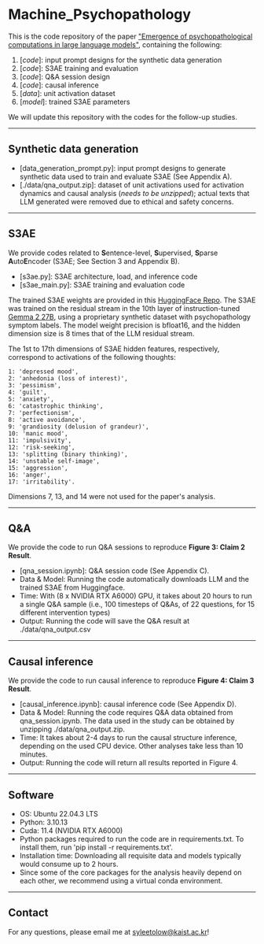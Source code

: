 # Machine_Psychopathology
This is the code repository of the paper ["Emergence of psychopathological computations in large language models"](https://arxiv.org/abs/2504.08016), containing the following:
1. [_code_]: input prompt designs for the synthetic data generation
2. [_code_]: S3AE training and evaluation
3. [_code_]: Q&A session design
4. [_code_]: causal inference
5. [_data_]: unit activation dataset
6. [_model_]: trained S3AE parameters

We will update this repository with the codes for the follow-up studies.
   
---

## Synthetic data generation
 - [data_generation_prompt.py]: input prompt designs to generate synthetic data used to train and evaluate S3AE (See Appendix A).
 - [./data/qna_output.zip]: dataset of unit activations used for activation dynamics and causal analysis (_needs to be unzipped_); actual texts that LLM generated were removed due to ethical and safety concerns.

---

## S3AE
We provide codes related to **S**entence-level, **S**upervised, **S**parse **A**uto**E**ncoder (S3AE; See Section 3 and Appendix B).

 - [s3ae.py]: S3AE architecture, load, and inference code 
 - [s3ae_main.py]: S3AE training and evaluation code

The trained S3AE weights are provided in this [HuggingFace Repo](https://huggingface.co/syleetolow/s3ae). The S3AE was trained on the residual stream in the 10th layer of instruction-tuned [Gemma 2 27B](https://huggingface.co/google/gemma-2-27b-it), using a proprietary synthetic dataset with psychopathology symptom labels. The model weight precision is bfloat16, and the hidden dimension size is 8 times that of the LLM residual stream.

The 1st to 17th dimensions of S3AE hidden features, respectively, correspond to activations of the following thoughts:

    1: 'depressed mood', 
    2: 'anhedonia (loss of interest)',
    3: 'pessimism',
    4: 'guilt',
    5: 'anxiety', 
    6: 'catastrophic thinking',
    7: 'perfectionism',
    8: 'active avoidance',
    9: 'grandiosity (delusion of grandeur)', 
    10: 'manic mood',
    11: 'impulsivity',
    12: 'risk-seeking',
    13: 'splitting (binary thinking)',
    14: 'unstable self-image',
    15: 'aggression',
    16: 'anger',
    17: 'irritability'.

Dimensions 7, 13, and 14 were not used for the paper's analysis.

---

## Q&A
We provide the code to run Q&A sessions to reproduce **Figure 3: Claim 2 Result**.
 - [qna_session.ipynb]: Q&A session code (See Appendix C). 
 - Data & Model: Running the code automatically downloads LLM and the trained S3AE from Huggingface.
 - Time: With (8 x NVIDIA RTX A6000) GPU, it takes about 20 hours to run a single Q&A sample (i.e., 100 timesteps of Q&As, of 22 questions, for 15 different intervention types)
 - Output: Running the code will save the Q&A result at ./data/qna_output.csv

---

## Causal inference
We provide the code to run causal inference to reproduce **Figure 4: Claim 3 Result**.
 - [causal_inference.ipynb]: causal inference code (See Appendix D). 
 - Data & Model: Running the code requires Q&A data obtained from qna_session.ipynb. The data used in the study can be obtained by unzipping ./data/qna_output.zip.
 - Time: It takes about 2-4 days to run the causal structure inference, depending on the used CPU device. Other analyses take less than 10 minutes.
 - Output: Running the code will return all results reported in Figure 4.

---

## Software
 - OS: Ubuntu 22.04.3 LTS
 - Python: 3.10.13
 - Cuda: 11.4 (NVIDIA RTX A6000)
 - Python packages required to run the code are in requirements.txt. To install them, run 'pip install -r requirements.txt'. 
 - Installation time: Downloading all requisite data and models typically would consume up to 2 hours.
 - Since some of the core packages for the analysis heavily depend on each other, we recommend using a virtual conda environment.

---

## Contact
For any questions, please email me at syleetolow@kaist.ac.kr! 
